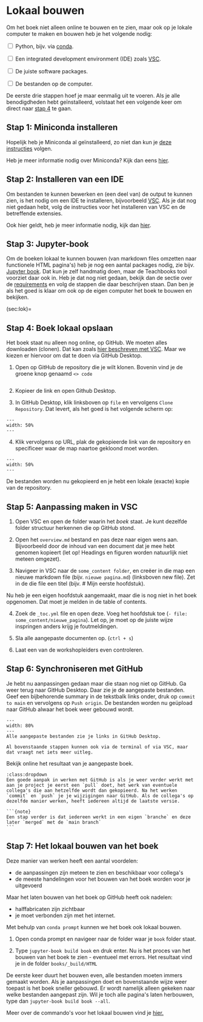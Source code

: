 # Lokaal bouwen

Om het boek niet alleen online te bouwen en te zien, maar ook op je lokale computer te maken en bouwen heb je het volgende nodig: 

<label><input type="checkbox" class="box"> Python, bijv. via [conda](../Software/Anaconda.md).</input></label> 

<label><input type="checkbox" class="box"> Een integrated development environment (IDE) zoals [VSC](../Software/VSC.md).</input></label> 

<label><input type="checkbox" class="box"> De juiste software packages.</input></label> 

<label><input type="checkbox" class="box"> De bestanden op de computer.</input></label> 

De eerste drie stappen hoef je maar eenmalig uit te voeren. Als je alle benodigdheden hebt geïnstalleerd, volstaat het een volgende keer om direct naar [stap 4](sec:lok) te gaan.

## Stap 1: Miniconda installeren
Hopelijk heb je Miniconda al geïnstalleerd, zo niet dan kun je [deze instructies](../Software/Anaconda.md) volgen. 

Heb je meer informatie nodig over Miniconda? Kijk dan eens [hier](https://teachbooks.io/learn-programming/install/python/miniconda.html).


## Stap 2: Installeren van een IDE
Om bestanden te kunnen bewerken en (een deel van) de output te kunnen zien, is het nodig om een IDE te installeren, bijvoorbeeld [VSC](../Software/VSC.md). Als je dat nog niet gedaan hebt, volg de instructies voor het installeren van VSC en de betreffende extensies.

Ook hier geldt, heb je meer informatie nodig, kijk dan [hier](https://teachbooks.io/learn-programming/install/ide/vsc.html).

## Stap 3: Jupyter-book
Om de boeken lokaal te kunnen bouwen (van markdown files omzetten naar functionele HTML pagina's) heb je nog een aantal packages nodig, zie bijv. [Jupyter book](https://jupyterbook.org/en/stable/start/overview.html#install-jupyter-book). Dat kun je zelf handmatig doen, maar de Teachbooks tool voorziet daar ook in. Heb je dat nog niet gedaan, bekijk dan de sectie over de [requirements](seq:req) en volg de stappen die daar beschrijven staan. Dan ben je als het goed is klaar om ook op de eigen computer het boek te bouwen en bekijken.

(sec:lok)=
## Stap 4: Boek lokaal opslaan
Het boek staat nu alleen nog online, op GitHub. We moeten alles downloaden (clonen). Dat kan zoals [hier beschreven met VSC](https://learn.microsoft.com/en-us/azure/developer/javascript/how-to/with-visual-studio-code/clone-github-repository?tabs=activity-bar). Maar we kiezen er hiervoor om dat te doen via GitHub Desktop.

1. Open op GitHub de repository die je wilt klonen. Bovenin vind je de groene knop genaamd `<> code`

``` {figure} ./figures/gitdesktop1.png
```

2. Kopieer de link en open Github Desktop.

3. In GitHub Desktop, klik linksboven op `file` en vervolgens `Clone Repository`. Dat levert, als het goed is het volgende scherm op: 

``` {figure} ./figures/gitdesktop2.png
---
width: 50%
---
```

4. Klik vervolgens op URL, plak de gekopieerde link van de repository en specificeer waar de map naartoe gekloond moet worden. 

``` {figure} ./figures/gitdesktop3.png
---
width: 50%
---
```

De bestanden worden nu gekopieerd en je hebt een lokale (exacte) kopie van de repository.

## Stap 5: Aanpassing maken in VSC
1. Open VSC en open de folder waarin het *boek* staat. Je kunt dezelfde folder structuur herkennen die op GitHub stond. 

2. Open het `overview.md` bestand en pas deze naar eigen wens aan. Bijvoorbeeld door de inhoud van een document dat je mee hebt genomen kopieert (let op! Headings en figuren worden natuurlijk niet meteen omgezet). 

3. Navigeer in VSC naar de `some_content folder`, en creëer in die map een nieuwe markdown file (bijv. `nieuwe pagina.md`) (linksboven new file). Zet in de die file een titel (bijv. # Mijn eerste hoofdstuk).

Nu heb je een eigen hoofdstuk aangemaakt, maar die is nog niet in het boek opgenomen. Dat moet je melden in de table of contents. 

4. Zoek de `_toc.yml` file en open deze. Voeg het hoofdstuk toe (`- file: some_content/nieuwe_pagina`). Let op, je moet op de juiste wijze inspringen anders krijg je foutmeldingen.

5. Sla alle aangepaste documenten op. (`ctrl + s`)

6. Laat een van de workshopleiders even controleren.

## Stap 6: Synchroniseren met GitHub
Je hebt nu aanpassingen gedaan maar die staan nog niet op GitHub. Ga weer terug naar GitHub Desktop. Daar zie je de aangepaste bestanden. Geef een bijbehorende summary in de tekstbalk links onder, druk op `commit to main` en vervolgens op `Push origin`. De bestanden worden nu geüpload naar GitHub alwaar het boek weer gebouwd wordt. 

```{figure} ./figures/gitdesktop edits.PNG
---
width: 80%
---
Alle aangepaste bestanden zie je links in GitHub Desktop.
```

```{note}
Al bovenstaande stappen kunnen ook via de terminal of via VSC, maar dat vraagt net iets meer uitleg.
```

Bekijk online het resultaat van je aangepaste boek.

````{tip}
:class:dropdown
Een goede aanpak in werken met GitHub is als je weer verder werkt met aan je project je eerst een `pull` doet, het werk van eventuele collega's die aan hetzelfde wordt dan gekopieerd. Na het werken `commit` en `push` je je wijzigingen naar GitHub. Als de collega's op dezelfde manier werken, heeft iedereen altijd de laatste versie.

```{note}
Een stap verder is dat iedereen werkt in een eigen `branche` en deze later `merged` met de `main branch`  
```
````

## Stap 7: Het lokaal bouwen van het boek
Deze manier van werken heeft een aantal voordelen: 
- de aanpassingen zijn meteen te zien en beschikbaar voor collega's
- de meeste handelingen voor het bouwen van het boek worden voor je uitgevoerd

Maar het laten bouwen van het boek op GitHub heeft ook nadelen:
- halffabricaten zijn zichtbaar
- je moet verbonden zijn met het internet.

Met behulp van `conda prompt` kunnen we het boek ook lokaal bouwen. 

1. Open conda prompt en navigeer naar de folder waar je `book` folder staat.

2. Type `jupyter-book build book` en druk enter. Nu is het proces van het bouwen van het boek te zien - eventueel met errors. Het resultaat vind je in de folder `books/_build/HTML`

De eerste keer duurt het bouwen even, alle bestanden moeten immers gemaakt worden. Als je aanpassingen doet en bovenstaande wijze weer toepast is het boek sneller gebouwd. Er wordt namelijk alleen gekeken naar welke bestanden aangepast zijn. Wil je toch alle pagina's laten herbouwen, type dan `jupyter-book build book --all`. 

Meer over de commando's voor het lokaal bouwen vind je [hier.](https://jupyterbook.org/en/stable/start/build.html#build-your-books-html)


